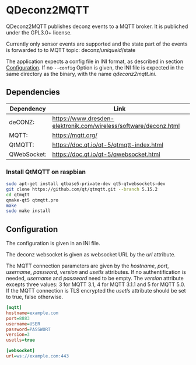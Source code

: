 # QDeconz2MQTT
QDeconz2MQTT publishes deconz events to a MQTT broker.
It is publiched under the GPL3.0+ license.

Currently only sensor events are supported and the state part of the events is forwarded to to MQTT topic:
  deconz/_uniqueid_/state

The application expects a config file in INI format, as described in section [Configuration](#Configuration).
If no `--config` Option is given, the INI file is expected in the same directory as the binary,
with the name _qdeconz2mqtt.ini_.

## Dependencies
| Dependency  | Link                                                             |
| ----------- | ---------------------------------------------------------------- |
| deCONZ:     | https://www.dresden-elektronik.com/wireless/software/deconz.html |
| MQTT:       | https://mqtt.org/                                                |
| QtMQTT:     | https://doc.qt.io/qt-5/qtmqtt-index.html                         |
| QWebSocket: | https://doc.qt.io/qt-5/qwebsocket.html                           |

### Install QtMQTT on raspbian

```Bash
sudo apt-get install qtbase5-private-dev qt5-qtwebsockets-dev
git clone https://github.com/qt/qtmqtt.git --branch 5.15.2
cd qtmqtt
qmake-qt5 qtmqtt.pro
make
sudo make install
```

## Configuration
The configuration is given in an INI file.

The deconz websocket is given as websocket URL by the _url_ attribute.

The MQTT connection parameters are given by the _hostname_, _port_, _username_, _password_, _version_ and _usetls_ attributes.
If no authentification is needed, _username_ and _password_ need to be empty.
The _version_ attribute excepts three values: 3 for MQTT 3.1, 4 for MQTT 3.1.1 and 5 for MQTT 5.0.
If the MQTT connection is TLS encrypted the _usetls_ attribute should be set to true, false otherwise.

```INI
[mqtt]
hostname=example.com
port=8883
username=USER
password=PASSWORT
version=3
usetls=true

[websocket]
url=ws://example.com:443
```

